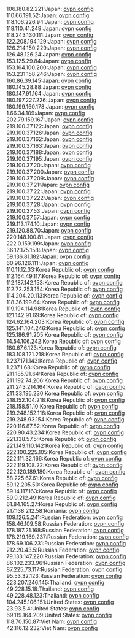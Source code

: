 106.180.82.221:Japan: [ovpn config](vpn/106_180_82_221.ovpn)  
110.66.191.52:Japan: [ovpn config](vpn/110_66_191_52.ovpn)  
118.106.226.94:Japan: [ovpn config](vpn/118_106_226_94.ovpn)  
118.110.41.249:Japan: [ovpn config](vpn/118_110_41_249.ovpn)  
118.243.130.111:Japan: [ovpn config](vpn/118_243_130_111.ovpn)  
122.208.194.129:Japan: [ovpn config](vpn/122_208_194_129.ovpn)  
126.214.150.229:Japan: [ovpn config](vpn/126_214_150_229.ovpn)  
126.48.126.24:Japan: [ovpn config](vpn/126_48_126_24.ovpn)  
153.125.29.84:Japan: [ovpn config](vpn/153_125_29_84.ovpn)  
153.164.100.200:Japan: [ovpn config](vpn/153_164_100_200.ovpn)  
153.231.158.246:Japan: [ovpn config](vpn/153_231_158_246.ovpn)  
160.86.39.145:Japan: [ovpn config](vpn/160_86_39_145.ovpn)  
180.145.28.88:Japan: [ovpn config](vpn/180_145_28_88.ovpn)  
180.147.91.164:Japan: [ovpn config](vpn/180_147_91_164.ovpn)  
180.197.227.226:Japan: [ovpn config](vpn/180_197_227_226.ovpn)  
180.199.160.178:Japan: [ovpn config](vpn/180_199_160_178.ovpn)  
1.66.34.109:Japan: [ovpn config](vpn/1_66_34_109.ovpn)  
202.79.159.167:Japan: [ovpn config](vpn/202_79_159_167.ovpn)  
219.100.37.122:Japan: [ovpn config](vpn/219_100_37_122.ovpn)  
219.100.37.126:Japan: [ovpn config](vpn/219_100_37_126.ovpn)  
219.100.37.162:Japan: [ovpn config](vpn/219_100_37_162.ovpn)  
219.100.37.163:Japan: [ovpn config](vpn/219_100_37_163.ovpn)  
219.100.37.188:Japan: [ovpn config](vpn/219_100_37_188.ovpn)  
219.100.37.195:Japan: [ovpn config](vpn/219_100_37_195.ovpn)  
219.100.37.20:Japan: [ovpn config](vpn/219_100_37_20.ovpn)  
219.100.37.200:Japan: [ovpn config](vpn/219_100_37_200.ovpn)  
219.100.37.209:Japan: [ovpn config](vpn/219_100_37_209.ovpn)  
219.100.37.21:Japan: [ovpn config](vpn/219_100_37_21.ovpn)  
219.100.37.22:Japan: [ovpn config](vpn/219_100_37_22.ovpn)  
219.100.37.222:Japan: [ovpn config](vpn/219_100_37_222.ovpn)  
219.100.37.28:Japan: [ovpn config](vpn/219_100_37_28.ovpn)  
219.100.37.53:Japan: [ovpn config](vpn/219_100_37_53.ovpn)  
219.100.37.57:Japan: [ovpn config](vpn/219_100_37_57.ovpn)  
219.113.174.10:Japan: [ovpn config](vpn/219_113_174_10.ovpn)  
219.120.88.70:Japan: [ovpn config](vpn/219_120_88_70.ovpn)  
220.148.100.81:Japan: [ovpn config](vpn/220_148_100_81.ovpn)  
222.0.159.199:Japan: [ovpn config](vpn/222_0_159_199.ovpn)  
36.12.175.158:Japan: [ovpn config](vpn/36_12_175_158.ovpn)  
59.136.81.182:Japan: [ovpn config](vpn/59_136_81_182.ovpn)  
60.96.126.111:Japan: [ovpn config](vpn/60_96_126_111.ovpn)  
110.11.12.33:Korea Republic of: [ovpn config](vpn/110_11_12_33.ovpn)  
112.164.49.117:Korea Republic of: [ovpn config](vpn/112_164_49_117.ovpn)  
112.187.142.153:Korea Republic of: [ovpn config](vpn/112_187_142_153.ovpn)  
112.72.253.154:Korea Republic of: [ovpn config](vpn/112_72_253_154.ovpn)  
114.204.20.113:Korea Republic of: [ovpn config](vpn/114_204_20_113.ovpn)  
118.36.199.64:Korea Republic of: [ovpn config](vpn/118_36_199_64.ovpn)  
119.194.114.98:Korea Republic of: [ovpn config](vpn/119_194_114_98.ovpn)  
121.142.91.69:Korea Republic of: [ovpn config](vpn/121_142_91_69.ovpn)  
124.62.164.203:Korea Republic of: [ovpn config](vpn/124_62_164_203.ovpn)  
125.141.104.246:Korea Republic of: [ovpn config](vpn/125_141_104_246.ovpn)  
125.186.91.205:Korea Republic of: [ovpn config](vpn/125_186_91_205.ovpn)  
14.54.106.242:Korea Republic of: [ovpn config](vpn/14_54_106_242.ovpn)  
180.67.6.123:Korea Republic of: [ovpn config](vpn/180_67_6_123.ovpn)  
183.108.121.218:Korea Republic of: [ovpn config](vpn/183_108_121_218.ovpn)  
1.237.171.143:Korea Republic of: [ovpn config](vpn/1_237_171_143.ovpn)  
1.237.1.68:Korea Republic of: [ovpn config](vpn/1_237_1_68.ovpn)  
211.185.91.64:Korea Republic of: [ovpn config](vpn/211_185_91_64.ovpn)  
211.192.74.206:Korea Republic of: [ovpn config](vpn/211_192_74_206.ovpn)  
211.243.214.164:Korea Republic of: [ovpn config](vpn/211_243_214_164.ovpn)  
211.33.195.230:Korea Republic of: [ovpn config](vpn/211_33_195_230.ovpn)  
218.152.104.218:Korea Republic of: [ovpn config](vpn/218_152_104_218.ovpn)  
218.158.51.10:Korea Republic of: [ovpn config](vpn/218_158_51_10.ovpn)  
219.248.152.116:Korea Republic of: [ovpn config](vpn/219_248_152_116.ovpn)  
219.248.93.154:Korea Republic of: [ovpn config](vpn/219_248_93_154.ovpn)  
220.116.87.52:Korea Republic of: [ovpn config](vpn/220_116_87_52.ovpn)  
220.90.43.234:Korea Republic of: [ovpn config](vpn/220_90_43_234.ovpn)  
221.138.57.5:Korea Republic of: [ovpn config](vpn/221_138_57_5.ovpn)  
221.149.110.142:Korea Republic of: [ovpn config](vpn/221_149_110_142.ovpn)  
222.100.225.105:Korea Republic of: [ovpn config](vpn/222_100_225_105.ovpn)  
222.111.32.166:Korea Republic of: [ovpn config](vpn/222_111_32_166.ovpn)  
222.119.108.22:Korea Republic of: [ovpn config](vpn/222_119_108_22.ovpn)  
222.120.189.180:Korea Republic of: [ovpn config](vpn/222_120_189_180.ovpn)  
58.225.67.61:Korea Republic of: [ovpn config](vpn/58_225_67_61.ovpn)  
59.12.205.50:Korea Republic of: [ovpn config](vpn/59_12_205_50.ovpn)  
59.14.117.163:Korea Republic of: [ovpn config](vpn/59_14_117_163.ovpn)  
59.9.212.49:Korea Republic of: [ovpn config](vpn/59_9_212_49.ovpn)  
61.84.165.27:Korea Republic of: [ovpn config](vpn/61_84_165_27.ovpn)  
217.138.212.58:Romania: [ovpn config](vpn/217_138_212_58.ovpn)  
109.126.5.241:Russian Federation: [ovpn config](vpn/109_126_5_241.ovpn)  
158.46.109.58:Russian Federation: [ovpn config](vpn/158_46_109_58.ovpn)  
178.187.21.168:Russian Federation: [ovpn config](vpn/178_187_21_168.ovpn)  
178.219.169.237:Russian Federation: [ovpn config](vpn/178_219_169_237.ovpn)  
178.69.106.231:Russian Federation: [ovpn config](vpn/178_69_106_231.ovpn)  
212.20.43.5:Russian Federation: [ovpn config](vpn/212_20_43_5.ovpn)  
79.133.147.220:Russian Federation: [ovpn config](vpn/79_133_147_220.ovpn)  
86.102.233.96:Russian Federation: [ovpn config](vpn/86_102_233_96.ovpn)  
87.225.73.117:Russian Federation: [ovpn config](vpn/87_225_73_117.ovpn)  
95.53.32.123:Russian Federation: [ovpn config](vpn/95_53_32_123.ovpn)  
223.207.246.145:Thailand: [ovpn config](vpn/223_207_246_145.ovpn)  
49.228.15.18:Thailand: [ovpn config](vpn/49_228_15_18.ovpn)  
49.228.48.123:Thailand: [ovpn config](vpn/49_228_48_123.ovpn)  
104.245.106.151:United States: [ovpn config](vpn/104_245_106_151.ovpn)  
23.93.5.4:United States: [ovpn config](vpn/23_93_5_4.ovpn)  
69.119.164.209:United States: [ovpn config](vpn/69_119_164_209.ovpn)  
118.70.150.87:Viet Nam: [ovpn config](vpn/118_70_150_87.ovpn)  
42.116.12.232:Viet Nam: [ovpn config](vpn/42_116_12_232.ovpn)  
